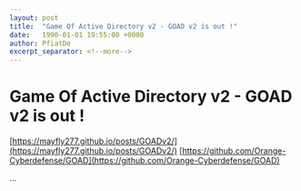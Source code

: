 ```yaml
---
layout: post
title:  "Game Of Active Directory v2 - GOAD v2 is out !"
date:   1990-01-01 19:55:00 +0000
author: PfiatDe
excerpt_separator: <!--more-->
---
```


# Game Of Active Directory v2 - GOAD v2 is out !
[https://mayfly277.github.io/posts/GOADv2/](https://mayfly277.github.io/posts/GOADv2/)
[https://github.com/Orange-Cyberdefense/GOAD](https://github.com/Orange-Cyberdefense/GOAD)

...
<!--more-->
